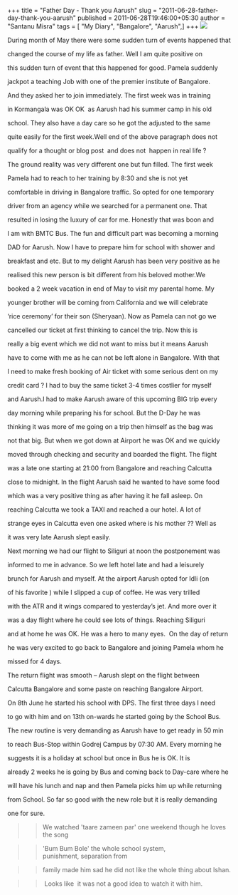 +++
title = "Father Day - Thank you Aarush"
slug = "2011-06-28-father-day-thank-you-aarush"
published = 2011-06-28T19:46:00+05:30
author = "Santanu Misra"
tags = [ "My Diary", "Bangalore", "Aarush",]
+++
[![](../images/thumbnails/2011-06-28-father-day-thank-you-aarush-aarush-june-2011.jpg)](../images/2011-06-28-father-day-thank-you-aarush-aarush-june-2011.jpg)



During month of May there were some sudden turn of events happened that

changed the course of my life as father. Well I am quite positive on

this sudden turn of event that this happened for good. Pamela suddenly

jackpot a teaching Job with one of the premier institute of Bangalore.

And they asked her to join immediately. The first week was in training

in Kormangala was OK OK  as Aarush had his summer camp in his old

school. They also have a day care so he got the adjusted to the same

quite easily for the first week.Well end of the above paragraph does not

qualify for a thought or blog post  and does not  happen in real life ?

The ground reality was very different one but fun filled. The first week

Pamela had to reach to her training by 8:30 and she is not yet

comfortable in driving in Bangalore traffic. So opted for one temporary

driver from an agency while we searched for a permanent one. That

resulted in losing the luxury of car for me. Honestly that was boon and

I am with BMTC Bus. The fun and difficult part was becoming a morning

DAD for Aarush. Now I have to prepare him for school with shower and

breakfast and etc. But to my delight Aarush has been very positive as he

realised this new person is bit different from his beloved mother.We

booked a 2 week vacation in end of May to visit my parental home. My

younger brother will be coming from California and we will celebrate

‘rice ceremony’ for their son (Sheryaan). Now as Pamela can not go we

cancelled our ticket at first thinking to cancel the trip. Now this is

really a big event which we did not want to miss but it means Aarush

have to come with me as he can not be left alone in Bangalore. With that

I need to make fresh booking of Air ticket with some serious dent on my

credit card ? I had to buy the same ticket 3-4 times costlier for myself

and Aarush.I had to make Aarush aware of this upcoming BIG trip every

day morning while preparing his for school. But the D-Day he was

thinking it was more of me going on a trip then himself as the bag was

not that big. But when we got down at Airport he was OK and we quickly

moved through checking and security and boarded the flight. The flight

was a late one starting at 21:00 from Bangalore and reaching Calcutta

close to midnight. In the flight Aarush said he wanted to have some food

which was a very positive thing as after having it he fall asleep. On

reaching Calcutta we took a TAXI and reached a our hotel. A lot of

strange eyes in Calcutta even one asked where is his mother ?? Well as

it was very late Aarush slept easily.



Next morning we had our flight to Siliguri at noon the postponement was

informed to me in advance. So we left hotel late and had a leisurely

brunch for Aarush and myself. At the airport Aarush opted for Idli (on

of his favorite ) while I slipped a cup of coffee. He was very trilled

with the ATR and it wings compared to yesterday’s jet. And more over it

was a day flight where he could see lots of things. Reaching Siliguri

and at home he was OK. He was a hero to many eyes.  On the day of return

he was very excited to go back to Bangalore and joining Pamela whom he

missed for 4 days.



The return flight was smooth – Aarush slept on the flight between

Calcutta Bangalore and some paste on reaching Bangalore Airport.



On 8th June he started his school with DPS. The first three days I need

to go with him and on 13th on-wards he started going by the School Bus.

The new routine is very demanding as Aarush have to get ready in 50 min

to reach Bus-Stop within Godrej Campus by 07:30 AM. Every morning he

suggests it is a holiday at school but once in Bus he is OK. It is

already 2 weeks he is going by Bus and coming back to Day-care where he

will have his lunch and nap and then Pamela picks him up while returning

from School. So far so good with the new role but it is really demanding

one for sure.



> > We watched 'taare zameen par' one weekend though he loves the song

> > 'Bum Bum Bole' the whole school system, punishment, separation from

> > family made him sad he did not like the whole thing about Ishan.

> >  Looks like  it was not a good idea to watch it with him.
